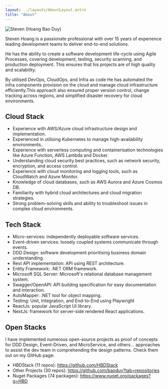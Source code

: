 ```yaml
---
layout: ../layouts/AboutLayout.astro
title: "About"
---
```

<div>
  <img src="/assets/steven-hoang.jpeg" class="sm:w-1/4 mx-auto" alt="Steven (Hoang Bao Duy)">
</div>

Steven Hoang is a passionate professional with over 15 years of experience leading development teams to deliver end-to-end solutions.

He has the ability to create a software development life-cycle using Agile Processes, covering development, testing, security scanning, and production deployment. This ensures that his projects are of high quality and scalability.

By utilised DevOps, CloudOps, and Infra as code He has automated the infra components provision on the cloud and manage cloud infrastructure efficiently.This approach also ensured proper version control, change tracking across regions, and simplified disaster recovery for cloud environments.

## Cloud Stack

- Experience with AWS/Azure cloud infrastructure design and implementation.
- Experienced in utilising Kubernetes to manage high-availability environments..
- Experience with serverless computing and containerisation technologies like Azure Function, AWS Lambda and Docker.
- Understanding cloud security best practices, such as network security, encryption, and access control.
- Experience with cloud monitoring and logging tools, such as CloudWatch and Azure Monitor.
- Knowledge of cloud databases, such as AWS Aurora and Azure Cosmos DB.
- Familiarity with hybrid cloud architectures and cloud migration strategies.
- Strong problem-solving skills and ability to troubleshoot issues in complex cloud environments.

## Tech Stack

- Micro-services: independently deployable software services.
- Event-driven services: loosely coupled systems communicate through events.
- DDD Design: software development prioritising business domain understanding.
- Rest API implementation: API using REST architecture.
- Entity Framework: .NET ORM framework.
- Microsoft SQL Server: Microsoft's relational database management system.
- Swagger/OpenAPI: API building specification for easy documentation and interaction.
- AutoMapper: .NET tool for object mapping.
- Testing: Unit, Integration, and End-to-End using Playwright
- ReactJs: popular JavaScript UI library.
- NextJs: framework for server-side rendered React applications.

## Open Stacks

I have implemented numerous open-source projects as proof of concepts for DDD Design, Event-Driven, and MicroService, and others... approaches to assist the dev team in comprehending the design patterns.
Check them out on my GitHub page:

- HBDStack (11 repos): https://github.com/HBDStack
- Other Projects (30 repos): https://github.com/baoduy?tab=repositories
- Nuget Packages (74 packages): https://www.nuget.org/packages?q=HBD
